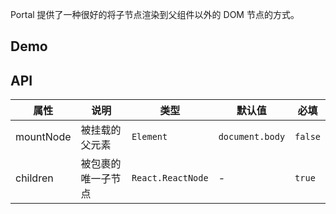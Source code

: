 Portal 提供了一种很好的将子节点渲染到父组件以外的 DOM 节点的方式。

## Demo

## API

| 属性      | 说明               | 类型              | 默认值          | 必填    |
| --------- | ------------------ | ----------------- | --------------- | ------- |
| mountNode | 被挂载的父元素     | `Element`         | `document.body` | `false` |
| children  | 被包裹的唯一子节点 | `React.ReactNode` | -               | `true`  |
